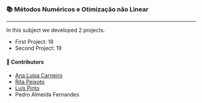 ### :books: Métodos Numéricos e Otimização não Linear 
***

In this subject we developed 2 projects.
- First Project: 18
- Second Project: 19

#### :handshake: Contributors 
- [Ana Luísa Carneiro](https://github.com/Analucar)
- [Rita Peixoto](https://github.com/rita-peixoto)
- [Luís Pinto](https://github.com/L-Pinto)
- Pedro Almeida Fernandes
